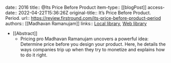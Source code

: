 date:: 2016
title:: @Its Price Before Product
item-type:: [[blogPost]]
access-date:: 2022-04-22T15:36:26Z
original-title:: It’s Price Before Product. Period.
url:: https://review.firstround.com/its-price-before-product-period
authors:: [[Madhavan Ramanujam]]
links:: [Local library](zotero://select/library/items/Z45WMEHC), [Web library](https://www.zotero.org/users/6520516/items/Z45WMEHC)

- [[Abstract]]
	- Pricing pro Madhavan Ramanujam uncovers a powerful idea: Determine price before you design your product. Here, he details the ways companies trip up when they try to monetize and explains how to do it right.
